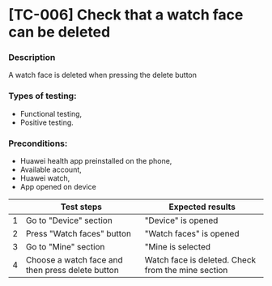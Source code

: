 # **[TC-006] Check that a watch face can be deleted**

### **Description**

A watch face is deleted when pressing the delete button

### **Types of testing:**

- Functional testing,
- Positive testing.

### **Preconditions:**

- Huawei health app preinstalled on the phone,
- Available account,
- Huawei watch,
- App opened on device

|     | **Test steps**                                   | **Expected results**                               |
| --- | ------------------------------------------------ | -------------------------------------------------- |
| 1   | Go to "Device" section                           | "Device" is opened                                 |
| 2   | Press "Watch faces" button                       | "Watch faces" is opened                            |
| 3   | Go to "Mine" section                             | "Mine is selected                                  |
| 4   | Choose a watch face and then press delete button | Watch face is deleted. Check from the mine section |

